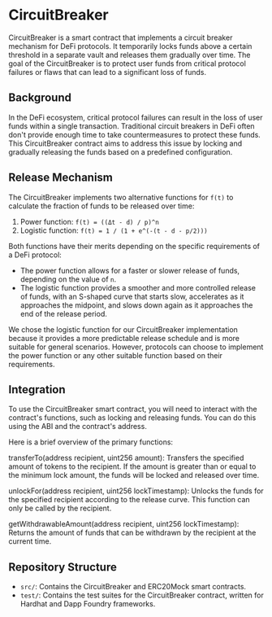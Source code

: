 # CircuitBreaker

CircuitBreaker is a smart contract that implements a circuit breaker mechanism for DeFi protocols. It temporarily locks funds above a certain threshold in a separate vault and releases them gradually over time. The goal of the CircuitBreaker is to protect user funds from critical protocol failures or flaws that can lead to a significant loss of funds.

## Background

In the DeFi ecosystem, critical protocol failures can result in the loss of user funds within a single transaction. Traditional circuit breakers in DeFi often don't provide enough time to take countermeasures to protect these funds. This CircuitBreaker contract aims to address this issue by locking and gradually releasing the funds based on a predefined configuration.

## Release Mechanism

The CircuitBreaker implements two alternative functions for `f(t)` to calculate the fraction of funds to be released over time:

1. Power function: `f(t) = ((Δt - d) / p)^n`
2. Logistic function: `f(t) = 1 / (1 + e^(-(t - d - p/2)))`

Both functions have their merits depending on the specific requirements of a DeFi protocol:

- The power function allows for a faster or slower release of funds, depending on the value of `n`.
- The logistic function provides a smoother and more controlled release of funds, with an S-shaped curve that starts slow, accelerates as it approaches the midpoint, and slows down again as it approaches the end of the release period.

We chose the logistic function for our CircuitBreaker implementation because it provides a more predictable release schedule and is more suitable for general scenarios. However, protocols can choose to implement the power function or any other suitable function based on their requirements.

## Integration
To use the CircuitBreaker smart contract, you will need to interact with the contract's functions, such as locking and releasing funds. You can do this using the ABI and the contract's address.

Here is a brief overview of the primary functions:

transferTo(address recipient, uint256 amount): Transfers the specified amount of tokens to the recipient. If the amount is greater than or equal to the minimum lock amount, the funds will be locked and released over time.

unlockFor(address recipient, uint256 lockTimestamp): Unlocks the funds for the specified recipient according to the release curve. This function can only be called by the recipient.

getWithdrawableAmount(address recipient, uint256 lockTimestamp): Returns the amount of funds that can be withdrawn by the recipient at the current time.

## Repository Structure

- `src/`: Contains the CircuitBreaker and ERC20Mock smart contracts.
- `test/`: Contains the test suites for the CircuitBreaker contract, written for Hardhat and Dapp Foundry frameworks.



